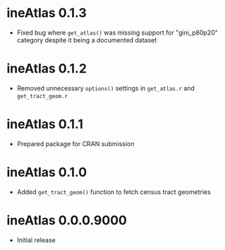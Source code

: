 # ineAtlas 0.1.3

* Fixed bug where `get_atlas()` was missing support for "gini_p80p20" category despite it being a documented dataset
  
# ineAtlas 0.1.2

* Removed unnecessary `options()` settings in `get_atlas.r` and `get_tract_geom.r`

# ineAtlas 0.1.1

* Prepared package for CRAN submission
  
# ineAtlas 0.1.0

* Added `get_tract_geom()` function to fetch census tract geometries

# ineAtlas 0.0.0.9000

* Initial release 
